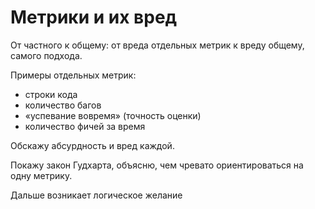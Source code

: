 # Метрики и их вред

От частного к общему: от вреда отдельных метрик к вреду общему, самого подхода.

Примеры отдельных метрик:
- строки кода
- количество багов
- «успевание вовремя» (точность оценки)
- количество фичей за время

Обскажу абсурдность и вред каждой.

Покажу закон Гудхарта, объясню, чем чревато ориентироваться на одну метрику.

Дальше возникает логическое желание 
